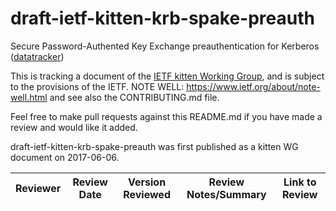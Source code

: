 # draft-ietf-kitten-krb-spake-preauth
Secure Password-Authented Key Exchange preauthentication for Kerberos ([datatracker](https://datatracker.ietf.org/doc/draft-ietf-kitten-krb-spake-preauth/))

This is tracking a document of the [IETF kitten Working Group](https://datatracker.ietf.org/wg/kitten), and is subject to the provisions of the IETF. NOTE WELL: https://www.ietf.org/about/note-well.html and see also the CONTRIBUTING.md file.

Feel free to make pull requests against this README.md if you have made a review and would like it added.

draft-ietf-kitten-krb-spake-preauth was first published as a kitten WG document on 2017-06-06.

Reviewer | Review Date | Version Reviewed | Review Notes/Summary | Link to Review
---------|-------------|------------------|----------------------|---------------
